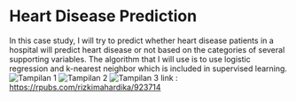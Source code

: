 # Heart Disease Prediction
In this case study, I will try to predict whether heart disease patients in a hospital will predict heart disease or not based on the categories of several supporting variables. The algorithm that I will use is to use logistic regression and k-nearest neighbor which is included in supervised learning.
![Tampilan 1](https://user-images.githubusercontent.com/79896604/184904718-d3227e02-a44c-49a0-8468-7b243a1ad0a6.png)
![Tampilan 2](https://user-images.githubusercontent.com/79896604/184904737-a674865e-2d1e-49e1-9f3a-72a9b71a8044.png)
![Tampilan 3](https://user-images.githubusercontent.com/79896604/184904752-b6f957ec-d0fe-4a42-9d43-e951b8452352.png)
link : https://rpubs.com/rizkimahardika/923714
